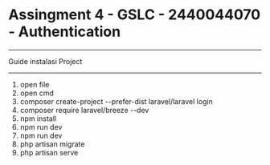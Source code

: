 # Assingment 4 - GSLC - 2440044070 - Authentication
***
Guide instalasi Project
***
1. open file
2. open cmd
3. composer create-project --prefer-dist laravel/laravel login
4. composer require laravel/breeze --dev
5. npm install
6. npm run dev
7. npm run dev
8. php artisan migrate
9. php artisan serve

